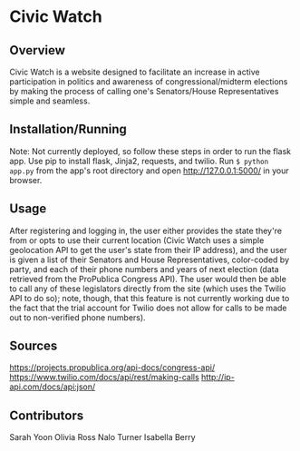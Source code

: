 # Civic Watch

## Overview
Civic Watch is a website designed to facilitate an increase in active participation in politics and awareness of congressional/midterm elections by making the process of calling one's Senators/House Representatives simple and seamless. 

## Installation/Running
Note: Not currently deployed, so follow these steps in order to run the flask app.
Use pip to install flask, Jinja2, requests, and twilio.
Run `$ python app.py` from the app's root directory and open http://127.0.0.1:5000/ in your browser.

## Usage
After registering and logging in, the user either provides the state they're from or opts to use their current location (Civic Watch uses a simple geolocation API to get the user's state from their IP address), and the user is given a list of their Senators and House Representatives, color-coded by party, and each of their phone numbers and years of next election (data retrieved from the ProPublica Congress API). The user would then be able to call any of these legislators directly from the site (which uses the Twilio API to do so); note, though, that this feature is not currently working due to the fact that the trial account for Twilio does not allow for calls to be made out to non-verified phone numbers). 

## Sources
https://projects.propublica.org/api-docs/congress-api/
https://www.twilio.com/docs/api/rest/making-calls
http://ip-api.com/docs/api:json/

## Contributors
Sarah Yoon
Olivia Ross
Nalo Turner
Isabella Berry
